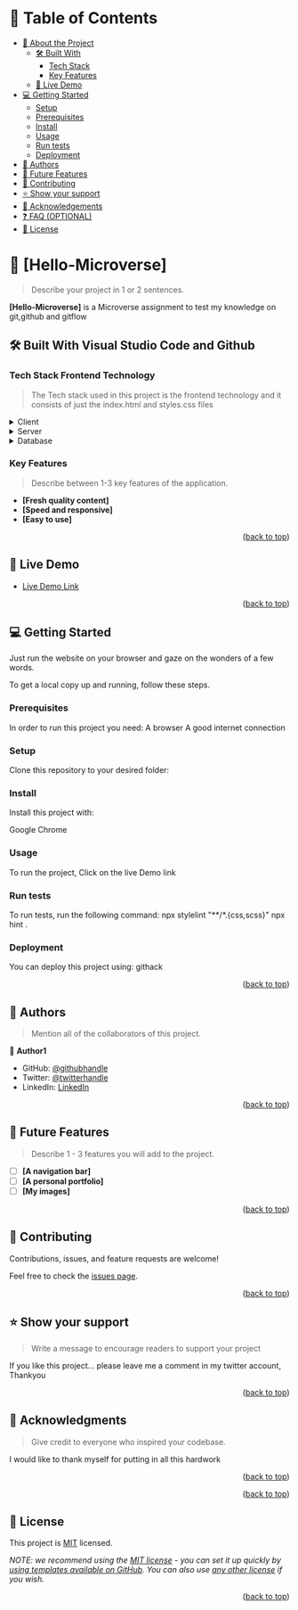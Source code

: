 <a name="readme-top"></a>







# 📗 Table of Contents

- [📖 About the Project](#about-project)
  - [🛠 Built With](#built-with)
    - [Tech Stack](#tech-stack)
    - [Key Features](#key-features)
  - [🚀 Live Demo](#live-demo)
- [💻 Getting Started](#getting-started)
  - [Setup](#setup)
  - [Prerequisites](#prerequisites)
  - [Install](#install)
  - [Usage](#usage)
  - [Run tests](#run-tests)
  - [Deployment](#triangular_flag_on_post-deployment)
- [👥 Authors](#authors)
- [🔭 Future Features](#future-features)
- [🤝 Contributing](#contributing)
- [⭐️ Show your support](#support)
- [🙏 Acknowledgements](#acknowledgements)
- [❓ FAQ (OPTIONAL)](#faq)
- [📝 License](#license)



# 📖 [Hello-Microverse] <a name="about-project"></a>

> Describe your project in 1 or 2 sentences.

**[Hello-Microverse]** is a Microverse assignment to test my knowledge on git,github and gitflow

## 🛠 Built With <a name="built-with">Visual Studio Code and Github</a>

### Tech Stack <a name="tech-stack">Frontend Technology</a>

> The Tech stack used in this project is the frontend technology and it consists of just the index.html and styles.css files
<details>
  <summary>Client</summary>
  <ul>
    <li><a href="https://reactjs.org/">React.js</a></li>
  </ul>
</details>

<details>
  <summary>Server</summary>
  <ul>
    <li><a href="https://expressjs.com/">Express.js</a></li>
  </ul>
</details>

<details>
<summary>Database</summary>
  <ul>
    <li><a href="https://www.postgresql.org/">PostgreSQL</a></li>
  </ul>
</details>


### Key Features <a name="key-features"></a>

> Describe between 1-3 key features of the application.

- **[Fresh quality content]**
- **[Speed and responsive]**
- **[Easy to use]**

<p align="right">(<a href="#readme-top">back to top</a>)</p>


## 🚀 Live Demo 

>

- [Live Demo Link](https://david-lanzz.github.io/Hello-Microverse/)

<p align="right">(<a href="#readme-top">back to top</a>)</p>



## 💻 Getting Started <a name="getting-started"></a>

> 
Just run the website on your browser and gaze on the wonders of a few words.

To get a local copy up and running, follow these steps.

### Prerequisites

In order to run this project you need:
A browser
A good internet connection


 

### Setup

Clone this repository to your desired folder:



### Install

Install this project with:

Google Chrome

### Usage

To run the project, Click on the live Demo link

### Run tests

To run tests, run the following command:
npx stylelint "**/*.{css,scss}"
npx hint .



### Deployment

You can deploy this project using:
githack



<p align="right">(<a href="#readme-top">back to top</a>)</p>

<!-- AUTHORS -->

## 👥 Authors <a name="authors"></a>

> Mention all of the collaborators of this project.

👤 **Author1**

- GitHub: [@githubhandle](https://github.com/David-Lanzz)
- Twitter: [@twitterhandle](@LanzzDavid)
- LinkedIn: [LinkedIn](https://linkedin.com/in/lanzz-david-378b9a250)

<!-- 👤 **Author2**

- GitHub: [@githubhandle](https://github.com/githubhandle)
- Twitter: [@twitterhandle](https://twitter.com/twitterhandle)
- LinkedIn: [LinkedIn](https://linkedin.com/in/linkedinhandle) -->

<p align="right">(<a href="#readme-top">back to top</a>)</p>


## 🔭 Future Features <a name="future-features"></a>

> Describe 1 - 3 features you will add to the project.

- [ ] **[A navigation bar]**
- [ ] **[A personal portfolio]**
- [ ] **[My images]**

<p align="right">(<a href="#readme-top">back to top</a>)</p>



## 🤝 Contributing <a name="contributing"></a>

Contributions, issues, and feature requests are welcome!

Feel free to check the [issues page](../../issues/).

<p align="right">(<a href="#readme-top">back to top</a>)</p>



## ⭐️ Show your support <a name="support"></a>

> Write a message to encourage readers to support your project

If you like this project... please leave me a comment in my twitter account, Thankyou

<p align="right">(<a href="#readme-top">back to top</a>)</p>



## 🙏 Acknowledgments <a name="acknowledgements"></a>

> Give credit to everyone who inspired your codebase.

I would like to thank myself for putting in all this hardwork

<p align="right">(<a href="#readme-top">back to top</a>)</p>




<p align="right">(<a href="#readme-top">back to top</a>)</p>



## 📝 License <a name="license"></a>

This project is [MIT](./LICENSE) licensed.

_NOTE: we recommend using the [MIT license](https://choosealicense.com/licenses/mit/) - you can set it up quickly by [using templates available on GitHub](https://docs.github.com/en/communities/setting-up-your-project-for-healthy-contributions/adding-a-license-to-a-repository). You can also use [any other license](https://choosealicense.com/licenses/) if you wish._

<p align="right">(<a href="#readme-top">back to top</a>)</p>
